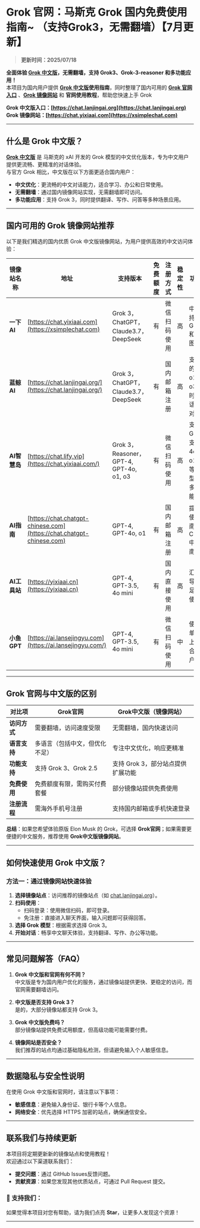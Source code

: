 # Grok 官网：马斯克 Grok 国内免费使用指南~ （支持Grok3，无需翻墙）【7月更新】

> **更新时间：2025/07/18**                         

**全面体验 [Grok 中文版](https://chat.lanjingai.org/)，无需翻墙，支持 Grok3、Grok-3-reasoner 和多功能应用！**   
本项目为国内用户提供 **[Grok 中文版](https://chat.lanjingai.org/)使用指南**，同时整理了国内可用的 **[Grok 官网入口](https://xsimplechat.com/)** 、**[Grok 镜像网站](https://chat.lanjingai.org/)** 和 **官网使用教程**，帮助您快速上手 Grok

**Grok 中文版入口：[https://chat.lanjingai.org](https://chat.lanjingai.org)**   
**Grok 镜像网站：[https://chat.yixiaai.com](https://xsimplechat.com)**

---

## 什么是 Grok 中文版？

**[Grok 中文版](https://chat.lanjingai.org/)** 是 马斯克的 xAI 开发的 Grok 模型的中文优化版本，专为中文用户提供更流畅、更精准的对话体验。  
与官方 Grok 相比，中文版在以下方面更适合国内用户：

- **中文优化**：更流畅的中文对话能力，适合学习、办公和日常使用。
- **无需翻墙**：通过国内镜像网站实现，无需翻墙即可访问。
- **多功能应用**：支持 Grok 3，同时提供翻译、写作、问答等多种场景应用。

---

## 国内可用的 Grok 镜像网站推荐

以下是我们精选的国内优质 Grok 中文版镜像网站，为用户提供高效的中文访问体验：

| **镜像站名称**       | **地址**                                             | **支持版本**                                      | **免费额度** | **注册方式**         | **稳定性** | **功能亮点**                                     |
|----------------------|----------------------------------------------------|-------------------------------------------------|-------------|---------------------|-----------|----------------------------------------------|
| **一下 AI**          | [https://chat.yixiaai.com](https://xsimplechat.com) | Grok 3，ChatGPT，Claude3.7，DeepSeek             | 有          | 微信扫码使用         | 高         | 中文支持、支持 Grok 3 和 MJ 绘图                 |
| **蓝鲸 AI**          | [https://chat.lanjingai.org/](https://chat.lanjingai.org/) | Grok 3，ChatGPT，Claude3.7，DeepSeek             | 有          | 国内邮箱注册         | 高         | 支持最新的 GPT-o1、o3，实时语音对话，视频对话       |
| **AI智慧岛**         | [https://chat.lify.vip](https://chat.yixiaai.com/)    | Grok 3，Reasoner，GPT-4, GPT-4o, o1, o3          | 有          | 微信扫码使用         | 高         | 支持 Grok3，支持 4o、o1、o3 等全模型，兼具多行业功能  |
| **AI指南**           | [https://chat.chatgpt-chinese.com](https://chat.chatgpt-chinese.com) | GPT-4, GPT-4o, o1                              | 有          | 国内邮箱注册         | 高         | 提供 AI 使用指南，含 ChatGPT 中文版指南          |
| **AI工具站**         | [https://yixiaai.cn](https://yixiaai.cn)            | GPT-4, GPT-3.5, 4o mini                         | 有          | 国内直接使用         | 高         | 汇聚工具导航，满足各类 AI 使用需求                 |
| **小鱼GPT**          | [https://ai.lansejingyu.com](https://ai.lansejingyu.com/) | GPT-4, GPT-3.5, 4o mini                         | 有          | 微信扫码使用         | 中         | 使用简单，易于上手，适合新手用户                  |

---

## Grok 官网与中文版的区别

| **对比项**       | **Grok官网**              | **Grok中文版（镜像网站）**  |
|------------------|--------------------------|--------------------------------|
| **访问方式**     | 需要翻墙，访问速度受限         | 无需翻墙，国内快速访问          |
| **语言支持**     | 多语言（包括中文，但优化不足） | 专注中文优化，响应更精准        |
| **功能支持**     | 支持 Grok 3、Grok 2.5        | 支持 Grok 3，部分站点提供扩展功能 |
| **免费使用**     | 免费额度有限，需购买付费套餐   | 部分镜像站提供免费使用          |
| **注册流程**     | 需海外手机号注册              | 支持国内邮箱或手机快速登录              |

**总结**：如果您希望体验原版 Elon Musk 的 Grok，可选择 **Grok官网**；如果需要更便捷的中文服务，推荐使用 **Grok中文版镜像网站**。

---

## 如何快速使用 Grok 中文版？

### **方法一：通过镜像网站快速体验**
1. **选择镜像站点**：访问推荐的镜像站点（如 [chat.lanjingai.org](https://chat.lanjingai.org)）。
2. **扫码使用**：
   - 扫码登录：使用微信扫码，即可登录。
   - 免注册：直接进入聊天界面，输入问题即可获得回答。
3. **选择 Grok 模型**：根据需求选择 Grok 3。
4. **开始对话**：畅享中文聊天体验，支持翻译、写作、办公等功能。

---

## 常见问题解答（FAQ）

1. **Grok 中文版和官网有何不同？**  
   中文版是专为国内用户优化的服务，通过镜像站提供更快、更稳定的访问，而官网需要翻墙访问。

2. **中文版是否支持 Grok 3？**  
   是的，大部分镜像站都支持 Grok 3。

3. **Grok 中文版免费吗？**  
   部分镜像站提供免费试用额度，但高级功能可能需要付费。

4. **镜像网站是否安全？**  
   我们推荐的站点均通过基础隐私检测，但请避免输入个人敏感信息。

---

## 数据隐私与安全性说明

在使用 Grok 中文版和官网时，请注意以下事项：
- **敏感信息**：避免输入身份证、银行卡等个人信息。
- **网络安全**：优先选择 HTTPS 加密的站点，确保通信安全。

---

## 联系我们与持续更新

本项目将定期更新新的镜像站点和使用教程！  
欢迎通过以下渠道联系我们：
- **提交问题**：通过 GitHub Issues反馈问题。
- **贡献资源**：如果您发现其他优质站点，可通过 Pull Request 提交。

### 🌟 支持我们：
如果觉得本项目对您有帮助，请为我们点亮 **Star**，让更多人发现这个资源！

---
